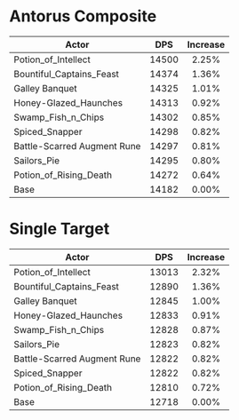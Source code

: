# Antorus Composite
| Actor | DPS | Increase |
|---|:---:|:---:|
|Potion_of_Intellect|14500|2.25%|
|Bountiful_Captains_Feast|14374|1.36%|
|Galley Banquet|14325|1.01%|
|Honey-Glazed_Haunches|14313|0.92%|
|Swamp_Fish_n_Chips|14302|0.85%|
|Spiced_Snapper|14298|0.82%|
|Battle-Scarred Augment Rune|14297|0.81%|
|Sailors_Pie|14295|0.80%|
|Potion_of_Rising_Death|14272|0.64%|
|Base|14182|0.00%|

# Single Target
| Actor | DPS | Increase |
|---|:---:|:---:|
|Potion_of_Intellect|13013|2.32%|
|Bountiful_Captains_Feast|12890|1.36%|
|Galley Banquet|12845|1.00%|
|Honey-Glazed_Haunches|12833|0.91%|
|Swamp_Fish_n_Chips|12828|0.87%|
|Sailors_Pie|12823|0.82%|
|Battle-Scarred Augment Rune|12822|0.82%|
|Spiced_Snapper|12822|0.82%|
|Potion_of_Rising_Death|12810|0.72%|
|Base|12718|0.00%|
